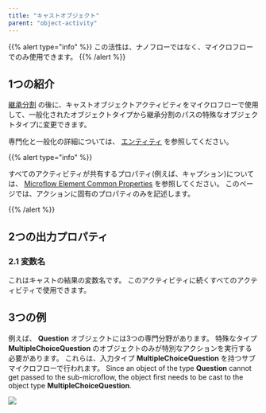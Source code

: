 ```yaml
---
title: "キャストオブジェクト"
parent: "object-activity"
---
```


{{% alert type="info" %}}
この活性は、ナノフローではなく、マイクロフローでのみ使用できます。
{{% /alert %}}

## 1つの紹介

[継承分割](inheritance-split) の後に、キャストオブジェクトアクティビティをマイクロフローで使用して、一般化されたオブジェクトタイプから継承分割のパスの特殊なオブジェクトタイプに変更できます。

専門化と一般化の詳細については、 [エンティティ](entities) を参照してください。

{{% alert type="info" %}}

すべてのアクティビティが共有するプロパティ(例えば、キャプション)については、 [Microflow Element Common Properties](microflow-element-common-properties) を参照してください。 このページでは、アクションに固有のプロパティのみを記述します。

{{% /alert %}}

## 2つの出力プロパティ

### 2.1 変数名

これはキャストの結果の変数名です。 このアクティビティに続くすべてのアクティビティで使用できます。

## 3つの例

例えば、 **Question** オブジェクトには3つの専門分野があります。 特殊なタイプ **MultipleChoiceQuestion** のオブジェクトのみが特別なアクションを実行する必要があります。 これらは、入力タイプ **MultipleChoiceQuestion** を持つサブマイクロフローで行われます。 Since an object of the type **Question** cannot get passed to the sub-microflow, the object first needs to be cast to the object type **MultipleChoiceQuestion**.

![](attachments/819203/cast-example.png)